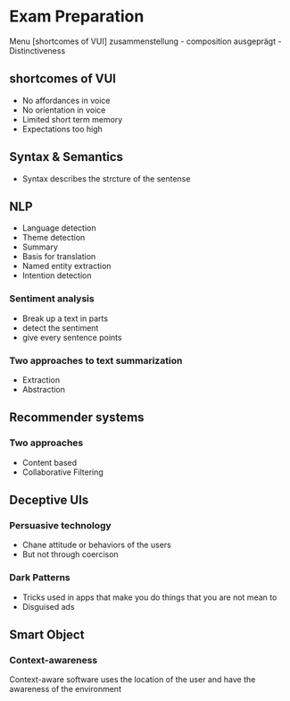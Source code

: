 # Exam Preparation
Menu
[shortcomes of VUI]
zusammenstellung - composition 
ausgeprägt - Distinctiveness 
## shortcomes of VUI
- No affordances in voice 
- No orientation in voice 
- Limited short term memory 
- Expectations too high 
## Syntax & Semantics 
- Syntax describes the strcture of the sentense

## NLP 
- Language detection
- Theme detection
- Summary 
- Basis for translation
- Named entity extraction 
- Intention detection 

### Sentiment analysis 
- Break up a text in parts 
- detect the sentiment 
- give every sentence points 

### Two approaches to text summarization
- Extraction
- Abstraction

## Recommender systems 
### Two approaches 
- Content based
- Collaborative Filtering

## Deceptive UIs
### Persuasive technology 
- Chane attitude or behaviors of the users
- But not through coercison

### Dark Patterns 
- Tricks used in apps that make you do things that you are not mean to 
- Disguised ads

## Smart Object 
### Context-awareness 
Context-aware software uses the location of the user and have the awareness of the environment 
